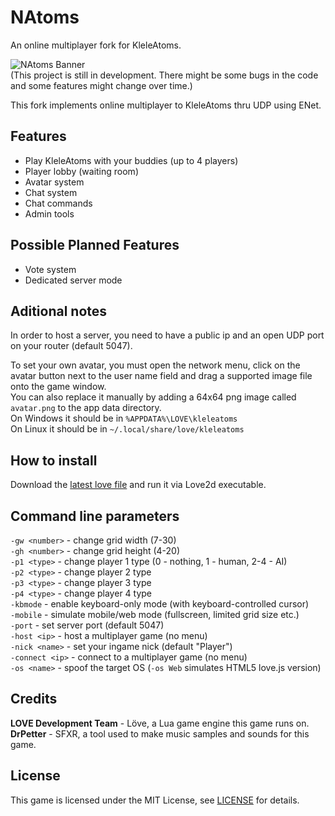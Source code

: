 # NAtoms
An online multiplayer fork for KleleAtoms.  

![NAtoms Banner](https://repository-images.githubusercontent.com/478681548/15e295f7-7050-40b9-a7fd-78ddedbf8725)  
(This project is still in development. There might be some bugs in the code and some features might change over time.)  

This fork implements online multiplayer to KleleAtoms thru UDP using ENet.  

## Features
- Play KleleAtoms with your buddies (up to 4 players)
- Player lobby (waiting room)
- Avatar system
- Chat system
- Chat commands
- Admin tools

## Possible Planned Features
- Vote system
- Dedicated server mode

## Aditional notes
In order to host a server, you need to have a public ip and an open UDP port on your router (default 5047).  

To set your own avatar, you must open the network menu, click on the avatar button next to the user name field and drag a supported image file onto the game window.  
You can also replace it manually by adding a 64x64 png image called `avatar.png` to the app data directory.  
On Windows it should be in `%APPDATA%\LOVE\kleleatoms`  
On Linux it should be in `~/.local/share/love/kleleatoms`  

## How to install
Download the [latest love file](https://github.com/GreffMASTER/NAtoms/releases/latest) and run it via Love2d executable.  

## Command line parameters
`-gw <number>` - change grid width (7-30)  
`-gh <number>` - change grid height (4-20)  
`-p1 <type>` - change player 1 type (0 - nothing, 1 - human, 2-4 - AI)  
`-p2 <type>` - change player 2 type  
`-p3 <type>` - change player 3 type  
`-p4 <type>` - change player 4 type  
`-kbmode` - enable keyboard-only mode (with keyboard-controlled cursor)  
`-mobile` - simulate mobile/web mode (fullscreen, limited grid size etc.)  
`-port` - set server port (default 5047)  
`-host <ip>` - host a multiplayer game (no menu)  
`-nick <name>` - set your ingame nick (default "Player")  
`-connect <ip>` - connect to a multiplayer game (no menu)  
`-os <name>` - spoof the target OS (`-os Web` simulates HTML5 love.js version)

## Credits  
**LOVE Development Team** - Löve, a Lua game engine this game runs on.  
**DrPetter** - SFXR, a tool used to make music samples and sounds for this game.  

## License
This game is licensed under the MIT License, see [LICENSE](https://github.com/GreffMASTER/NAtoms/blob/main/LICENSE) for details.
